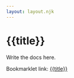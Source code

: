 ```yaml
---
layout: layout.njk
---
```


# {{title}}

Write the docs here.

Bookmarklet link: <a href="javascript:{{code}}">{{title}}</a>
